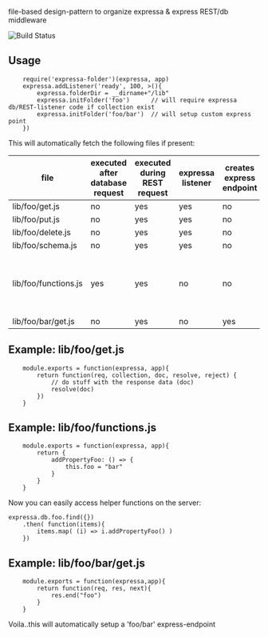 file-based design-pattern to organize expressa & express REST/db middleware 

![Build Status](https://travis-ci.org/--repurl=git@github.com:coderofsalvation/expressa-init-collection..svg?branch=master)

## Usage

		require('expressa-folder')(expressa, app)
		expressa.addListener('ready', 100, >(){
			expressa.folderDir = __dirname+"/lib"
			expressa.initFolder('foo')      // will require expressa db/REST-listener code if collection exist
			expressa.initFolder('foo/bar')  // will setup custom express point
		})

This will automatically fetch the following files if present:

| file                 | executed after database request | executed during REST request | expressa listener | creates express endpoint | note                                        |
| -                    | -                               | -                            | -                 | -                        | -                                           |
| lib/foo/get.js       | no                              | yes                          | yes               | no                       |                                             |
| lib/foo/put.js       | no                              | yes                          | yes               | no                       |                                             |
| lib/foo/delete.js    | no                              | yes                          | yes               | no                       |                                             |
| lib/foo/schema.js    | no                              | yes                          | yes               | no                       |                                             |
| lib/foo/functions.js | yes                             | yes                          | no                | no                       | all db objects will inherit these functions |
| lib/foo/bar/get.js   | no                              | yes                          | no                | yes                      | |

## Example: lib/foo/get.js


		module.exports = function(expressa, app){
			return function(req, collection, doc, resolve, reject) {
				// do stuff with the response data (doc)
				resolve(doc)
			})
		}

## Example: lib/foo/functions.js

		module.exports = function(expressa, app){
			return {
				addPropertyFoo: () => {
					this.foo = "bar"
				}
			}
		}

Now you can easily access helper functions on the server:

    expressa.db.foo.find({})
		.then( function(items){
			items.map( (i) => i.addPropertyFoo() )
		})

## Example: lib/foo/bar/get.js

		module.exports = function(expressa,app){
			return function(req, res, next){
				res.end("foo")
			}
		}

Voila..this will automatically setup a 'foo/bar' express-endpoint
